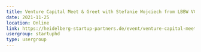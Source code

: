 ```yaml
---
title: Venture Capital Meet & Greet with Stefanie Wojciech from LBBW VC
date: 2021-11-25
location: Online
link: https://heidelberg-startup-partners.de/event/venture-capital-meet-greet-with-stefanie-wojciech-from-lbbw-vc/
usergroup: startuphd
type: usergroup
---
```

